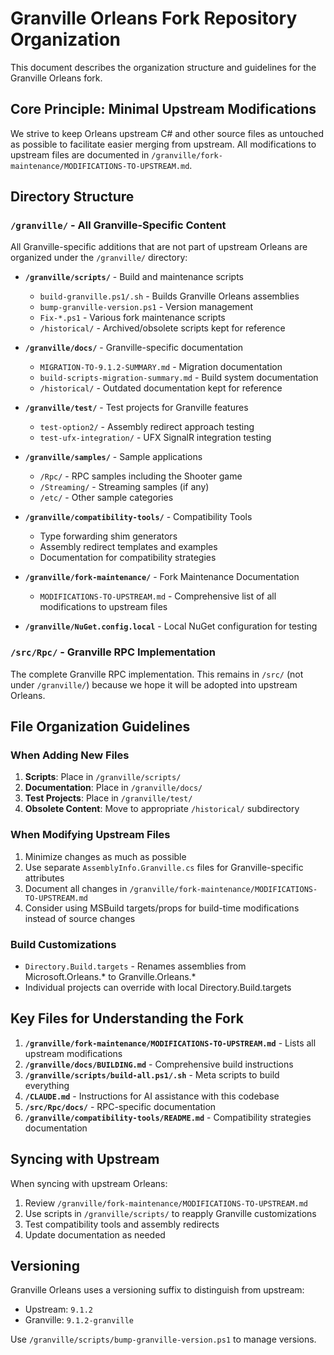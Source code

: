 # Granville Orleans Fork Repository Organization

This document describes the organization structure and guidelines for the Granville Orleans fork.

## Core Principle: Minimal Upstream Modifications

We strive to keep Orleans upstream C# and other source files as untouched as possible to facilitate easier merging from upstream. All modifications to upstream files are documented in `/granville/fork-maintenance/MODIFICATIONS-TO-UPSTREAM.md`.

## Directory Structure

### `/granville/` - All Granville-Specific Content
All Granville-specific additions that are not part of upstream Orleans are organized under the `/granville/` directory:

- **`/granville/scripts/`** - Build and maintenance scripts
  - `build-granville.ps1/.sh` - Builds Granville Orleans assemblies
  - `bump-granville-version.ps1` - Version management
  - `Fix-*.ps1` - Various fork maintenance scripts
  - `/historical/` - Archived/obsolete scripts kept for reference

- **`/granville/docs/`** - Granville-specific documentation
  - `MIGRATION-TO-9.1.2-SUMMARY.md` - Migration documentation
  - `build-scripts-migration-summary.md` - Build system documentation
  - `/historical/` - Outdated documentation kept for reference

- **`/granville/test/`** - Test projects for Granville features
  - `test-option2/` - Assembly redirect approach testing
  - `test-ufx-integration/` - UFX SignalR integration testing

- **`/granville/samples/`** - Sample applications
  - `/Rpc/` - RPC samples including the Shooter game
  - `/Streaming/` - Streaming samples (if any)
  - `/etc/` - Other sample categories

- **`/granville/compatibility-tools/`** - Compatibility Tools
  - Type forwarding shim generators
  - Assembly redirect templates and examples
  - Documentation for compatibility strategies

- **`/granville/fork-maintenance/`** - Fork Maintenance Documentation
  - `MODIFICATIONS-TO-UPSTREAM.md` - Comprehensive list of all modifications to upstream files

- **`/granville/NuGet.config.local`** - Local NuGet configuration for testing

### `/src/Rpc/` - Granville RPC Implementation
The complete Granville RPC implementation. This remains in `/src/` (not under `/granville/`) because we hope it will be adopted into upstream Orleans.

## File Organization Guidelines

### When Adding New Files
1. **Scripts**: Place in `/granville/scripts/`
2. **Documentation**: Place in `/granville/docs/`
3. **Test Projects**: Place in `/granville/test/`
4. **Obsolete Content**: Move to appropriate `/historical/` subdirectory

### When Modifying Upstream Files
1. Minimize changes as much as possible
2. Use separate `AssemblyInfo.Granville.cs` files for Granville-specific attributes
3. Document all changes in `/granville/fork-maintenance/MODIFICATIONS-TO-UPSTREAM.md`
4. Consider using MSBuild targets/props for build-time modifications instead of source changes

### Build Customizations
- `Directory.Build.targets` - Renames assemblies from Microsoft.Orleans.* to Granville.Orleans.*
- Individual projects can override with local Directory.Build.targets

## Key Files for Understanding the Fork

1. **`/granville/fork-maintenance/MODIFICATIONS-TO-UPSTREAM.md`** - Lists all upstream modifications
2. **`/granville/docs/BUILDING.md`** - Comprehensive build instructions
3. **`/granville/scripts/build-all.ps1/.sh`** - Meta scripts to build everything
4. **`/CLAUDE.md`** - Instructions for AI assistance with this codebase
5. **`/src/Rpc/docs/`** - RPC-specific documentation
6. **`/granville/compatibility-tools/README.md`** - Compatibility strategies documentation

## Syncing with Upstream

When syncing with upstream Orleans:
1. Review `/granville/fork-maintenance/MODIFICATIONS-TO-UPSTREAM.md`
2. Use scripts in `/granville/scripts/` to reapply Granville customizations
3. Test compatibility tools and assembly redirects
4. Update documentation as needed

## Versioning

Granville Orleans uses a versioning suffix to distinguish from upstream:
- Upstream: `9.1.2`
- Granville: `9.1.2-granville`

Use `/granville/scripts/bump-granville-version.ps1` to manage versions.